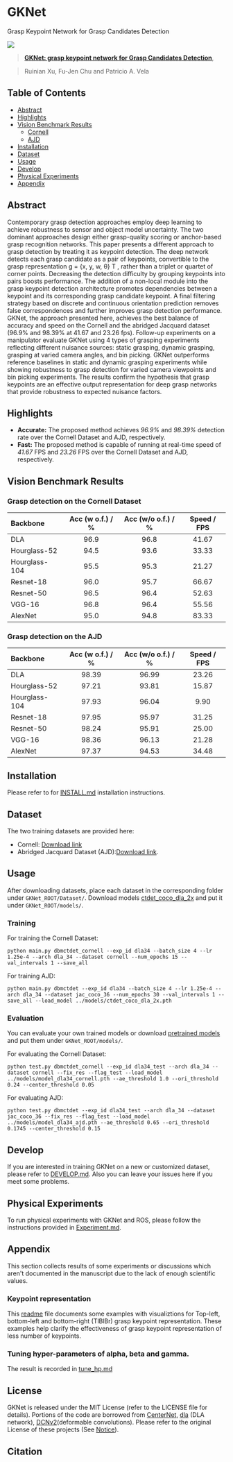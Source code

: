 # GKNet
Grasp Keypoint Network for Grasp Candidates Detection

![](https://github.com/ivalab/GraspKpNet/blob/main/demo/fig_ill_mul_resized.png)

>[**GKNet: grasp keypoint network for Grasp Candidates Detection**](),

> Ruinian Xu, Fu-Jen Chu and Patricio A. Vela

## Table of Contents
- [Abstract](#Abstract)
- [Highlights](#Highlights)
- [Vision Benchmark Results](#Vision-Benchmark-Results)
  * [Cornell](#Grasp-detection-on-the-Cornell-Dataset)
  * [AJD](#Grasp-detection-on-the-AJD)
- [Installation](#Installation)
- [Dataset](#Dataset)
- [Usage](#Usage)
- [Develop](#Develop)
- [Physical Experiments](#Physical-Experiments)
- [Appendix](#Appendix)

## Abstract
Contemporary grasp detection approaches employ deep learning to achieve robustness to sensor and object model
uncertainty. The two dominant approaches design either grasp-quality scoring or anchor-based grasp recognition
networks. This paper presents a different approach to grasp detection by treating it as keypoint detection. The deep
network detects each grasp candidate as a pair of keypoints, convertible to the grasp representation g = {x, y, w, θ} T ,
rather than a triplet or quartet of corner points. Decreasing the detection difficulty by grouping keypoints into pairs boosts
performance. The addition of a non-local module into the grasp keypoint detection architecture promotes dependencies
between a keypoint and its corresponding grasp candidate keypoint. A final filtering strategy based on discrete and
continuous orientation prediction removes false correspondences and further improves grasp detection performance.
GKNet, the approach presented here, achieves the best balance of accuracy and speed on the Cornell and the abridged
Jacquard dataset (96.9% and 98.39% at 41.67 and 23.26 fps). Follow-up experiments on a manipulator evaluate GKNet
using 4 types of grasping experiments reflecting different nuisance sources: static grasping, dynamic grasping, grasping
at varied camera angles, and bin picking. GKNet outperforms reference baselines in static and dynamic grasping
experiments while showing robustness to grasp detection for varied camera viewpoints and bin picking experiments.
The results confirm the hypothesis that grasp keypoints are an effective output representation for deep grasp networks
that provide robustness to expected nuisance factors.

## Highlights
- **Accurate:** The proposed method achieves *96.9%* and *98.39%* detection rate over the Cornell Dataset and AJD, respectively.
- **Fast:** The proposed method is capable of running at real-time speed of *41.67* FPS and *23.26* FPS over the Cornell Dataset and AJD, respectively.

## Vision Benchmark Results
### Grasp detection on the Cornell Dataset
| Backbone     |  Acc (w o.f.) / %   |  Acc (w/o o.f.) / %   | Speed / FPS  |
|:-------------|:---------------:|:---------------:|:------------:|
|DLA           |       96.9      |       96.8      |     41.67    |
|Hourglass-52  |       94.5      |       93.6      |     33.33    |
|Hourglass-104 |       95.5      |       95.3      |     21.27    |
|Resnet-18     |       96.0      |       95.7      |     66.67    |
|Resnet-50     |       96.5      |       96.4      |     52.63    |
|VGG-16        |       96.8      |       96.4      |     55.56    |
|AlexNet       |       95.0      |       94.8      |     83.33    |

### Grasp detection on the AJD
| Backbone     |  Acc (w o.f.) / %   |  Acc (w/o o.f.) / %   | Speed / FPS  |
|:-------------|:---------------:|:---------------:|:------------:|
|DLA           |       98.39      |       96.99      |     23.26    |
|Hourglass-52  |       97.21      |       93.81      |     15.87    |
|Hourglass-104 |       97.93      |       96.04      |      9.90    |
|Resnet-18     |       97.95      |       95.97      |     31.25    |
|Resnet-50     |       98.24      |       95.91      |     25.00    |
|VGG-16        |       98.36      |       96.13      |     21.28    |
|AlexNet       |       97.37      |       94.53      |     34.48    |

## Installation
Please refer to for [INSTALL.md](readme/INSTALL.md) installation instructions.

## Dataset
The two training datasets are provided here:
- Cornell: [Download link](https://www.dropbox.com/sh/x4t8p2wrqnfevo3/AAC2gLawRtm-986_JWxE0w0Za?dl=0)
- Abridged Jacquard Dataset (AJD):[Download link](https://www.dropbox.com/sh/nikrxio9mbkxpub/AADpt-6MKbZFEO8wCmbT1Y3xa?dl=0).

## Usage
After downloading datasets, place each dataset in the corresponding folder under `GKNet_ROOT/Dataset/`. 
Download models [ctdet_coco_dla_2x](https://www.dropbox.com/sh/eicrmhhay2wi8fy/AAAGrToUcdp0tO-F732Xhsxwa?dl=0) and put it under `GKNet_ROOT/models/`.
### Training
For training the Cornell Dataset:
~~~
python main.py dbmctdet_cornell --exp_id dla34 --batch_size 4 --lr 1.25e-4 --arch dla_34 --dataset cornell --num_epochs 15 --val_intervals 1 --save_all
~~~

For training AJD:
~~~
python main.py dbmctdet --exp_id dla34 --batch_size 4 --lr 1.25e-4 --arch dla_34 --dataset jac_coco_36 --num_epochs 30 --val_intervals 1 --save_all --load_model ../models/ctdet_coco_dla_2x.pth
~~~

### Evaluation
You can evaluate your own trained models or download [pretrained models](https://www.dropbox.com/sh/eicrmhhay2wi8fy/AAAGrToUcdp0tO-F732Xhsxwa?dl=0) and put them under `GKNet_ROOT/models/`.

For evaluating the Cornell Dataset:
~~~
python test.py dbmctdet_cornell --exp_id dla34_test --arch dla_34 --dataset cornell --fix_res --flag_test --load_model ../models/model_dla34_cornell.pth --ae_threshold 1.0 --ori_threshold 0.24 --center_threshold 0.05
~~~

For evaluating AJD:
~~~
python test.py dbmctdet --exp_id dla34_test --arch dla_34 --dataset jac_coco_36 --fix_res --flag_test --load_model ../models/model_dla34_ajd.pth --ae_threshold 0.65 --ori_threshold 0.1745 --center_threshold 0.15
~~~

## Develop
If you are interested in training GKNet on a new or customized dataset, please refer to [DEVELOP.md](https://github.com/ivalab/GraspKpNet/blob/master/readme/DEVELOP.md). Also you can leave your issues here if you meet some problems.

## Physical Experiments
To run physical experiments with GKNet and ROS, please follow the instructions provided in [Experiment.md](https://github.com/ivalab/GraspKpNet/blob/master/readme/experiment.md).

## Appendix
This section collects results of some experiments or discussions which aren't documented in the manuscript due to the lack of enough scientific values.

### Keypoint representation
This [readme](https://github.com/ivalab/GraspKpNet/blob/main/readme/kp_rep.md) file documents some examples with visualiztions for Top-left, bottom-left and bottom-right (TlBlBr) grasp keypoint representation. These
examples help clarify the effectiveness of grasp keypoint representation of less number of keypoints.

### Tuning hyper-parameters of alpha, beta and gamma.
The result is recorded in [tune_hp.md](https://github.com/ivalab/GraspKpNet/blob/main/readme/tune_kp.md) 

## License
GKNet is released under the MIT License (refer to the LICENSE file for details).
Portions of the code are borrowed from [CenterNet](https://github.com/xingyizhou/CenterNet), [dla](https://github.com/ucbdrive/dla) (DLA network), [DCNv2](https://github.com/CharlesShang/DCNv2)(deformable convolutions). Please refer to the original License of these projects (See [Notice](https://github.com/ivalab/GKNet/blob/master/NOTICE)).

## Citation
